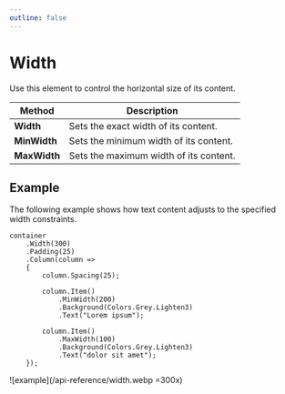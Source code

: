 ```yaml
---
outline: false
---
```



# Width

Use this element to control the horizontal size of its content.

| Method       | Description                            |
|--------------|----------------------------------------|
| **Width**    | Sets the exact width of its content.   |
| **MinWidth** | Sets the minimum width of its content. |
| **MaxWidth** | Sets the maximum width of its content. |


## Example

The following example shows how text content adjusts to the specified width constraints.

```c#{9,14}
container
    .Width(300)
    .Padding(25)
    .Column(column =>
    {
        column.Spacing(25);
        
        column.Item()
            .MinWidth(200)
            .Background(Colors.Grey.Lighten3)
            .Text("Lorem ipsum");
        
        column.Item()
            .MaxWidth(100)
            .Background(Colors.Grey.Lighten3)
            .Text("dolor sit amet");
    });
```

![example](/api-reference/width.webp =300x)


<br>

<!--@include: tip-layout-constraints.md-->
